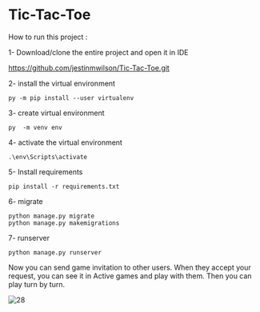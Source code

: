# Tic-Tac-Toe
How to run this project :

1- Download/clone the entire project and open it in IDE

   https://github.com/jestinmwilson/Tic-Tac-Toe.git
 
2- install the virtual environment

    py -m pip install --user virtualenv

3- create virtual environment
   
    py  -m venv env

4- activate the virtual environment
        
    .\env\Scripts\activate

5- Install requirements
   
    pip install -r requirements.txt

6- migrate 
   
    python manage.py migrate
    python manage.py makemigrations
7- runserver

    python manage.py runserver
    
Now you can  send game invitation to other users. When they accept your request, you can see it in Active games and play with them. Then you can play turn by turn.

![28](https://user-images.githubusercontent.com/80836634/135959928-4c80a36e-48f6-4cf2-af92-f7fa3b93bb4c.jpg)

